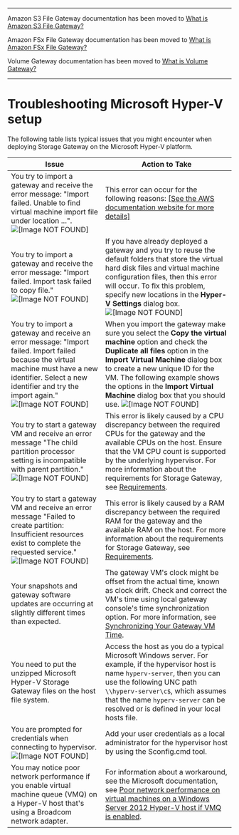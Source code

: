 --------

Amazon S3 File Gateway documentation has been moved to [What is Amazon S3 File Gateway?](https://docs.aws.amazon.com/filegateway/latest/files3/WhatIsStorageGateway.html)

Amazon FSx File Gateway documentation has been moved to [What is Amazon FSx File Gateway?](https://docs.aws.amazon.com/filegateway/latest/filefsxw/WhatIsStorageGateway.html)

Volume Gateway documentation has been moved to [What is Volume Gateway?](https://docs.aws.amazon.com/storagegateway/latest/vgw/WhatIsStorageGateway.html)

--------

# Troubleshooting Microsoft Hyper\-V setup<a name="troubleshooting-hyperv-setup"></a>

The following table lists typical issues that you might encounter when deploying Storage Gateway on the Microsoft Hyper\-V platform\.


| Issue | Action to Take | 
| --- | --- | 
| You try to import a gateway and receive the error message: "Import failed\. Unable to find virtual machine import file under location \.\.\."\. ![\[Image NOT FOUND\]](http://docs.aws.amazon.com/storagegateway/latest/tgw/images/hyperv-troubleshoot01.png)  |  This error can occur for the following reasons: [\[See the AWS documentation website for more details\]](http://docs.aws.amazon.com/storagegateway/latest/tgw/troubleshooting-hyperv-setup.html)  | 
|  You try to import a gateway and receive the error message: "Import failed\. Import task failed to copy file\." ![\[Image NOT FOUND\]](http://docs.aws.amazon.com/storagegateway/latest/tgw/images/hyperv-troubleshoot02.png)  |  If you have already deployed a gateway and you try to reuse the default folders that store the virtual hard disk files and virtual machine configuration files, then this error will occur\. To fix this problem, specify new locations in the **Hyper\-V Settings** dialog box\. ![\[Image NOT FOUND\]](http://docs.aws.amazon.com/storagegateway/latest/tgw/images/hyperv-settings11.png)  | 
|  You try to import a gateway and receive an error message: "Import failed\. Import failed because the virtual machine must have a new identifier\. Select a new identifier and try the import again\." ![\[Image NOT FOUND\]](http://docs.aws.amazon.com/storagegateway/latest/tgw/images/hyperv-troubleshoot03.png)  |  When you import the gateway make sure you select the **Copy the virtual machine** option and check the **Duplicate all files** option in the **Import Virtual Machine** dialog box to create a new unique ID for the VM\. The following example shows the options in the **Import Virtual Machine** dialog box that you should use\. ![\[Image NOT FOUND\]](http://docs.aws.amazon.com/storagegateway/latest/tgw/images/hyperv-import03.png)  | 
|  You try to start a gateway VM and receive an error message "The child partition processor setting is incompatible with parent partition\." ![\[Image NOT FOUND\]](http://docs.aws.amazon.com/storagegateway/latest/tgw/images/hyperv-troubleshoot04.png)  | This error is likely caused by a CPU discrepancy between the required CPUs for the gateway and the available CPUs on the host\. Ensure that the VM CPU count is supported by the underlying hypervisor\. For more information about the requirements for Storage Gateway, see [Requirements](Requirements.md)\. | 
|  You try to start a gateway VM and receive an error message "Failed to create partition: Insufficient resources exist to complete the requested service\." ![\[Image NOT FOUND\]](http://docs.aws.amazon.com/storagegateway/latest/tgw/images/hyperv-troubleshoot05.png)  |  This error is likely caused by a RAM discrepancy between the required RAM for the gateway and the available RAM on the host\. For more information about the requirements for Storage Gateway, see [Requirements](Requirements.md)\.  | 
|  Your snapshots and gateway software updates are occurring at slightly different times than expected\.  |  The gateway VM's clock might be offset from the actual time, known as clock drift\. Check and correct the VM's time using local gateway console's time synchronization option\. For more information, see [Synchronizing Your Gateway VM Time](manage-on-premises-common.md#MaintenanceTimeSync-common)\.  | 
|  You need to put the unzipped Microsoft Hyper\-V Storage Gateway files on the host file system\.  |  Access the host as you do a typical Microsoft Windows server\. For example, if the hypervisor host is name `hyperv-server`, then you can use the following UNC path `\\hyperv-server\c$`, which assumes that the name `hyperv-server` can be resolved or is defined in your local hosts file\.  | 
|  You are prompted for credentials when connecting to hypervisor\. ![\[Image NOT FOUND\]](http://docs.aws.amazon.com/storagegateway/latest/tgw/images/hyperv-vm-connect02.png)  |  Add your user credentials as a local administrator for the hypervisor host by using the Sconfig\.cmd tool\.  | 
|  You may notice poor network performance if you enable virtual machine queue \(VMQ\) on a Hyper\-V host that's using a Broadcom network adapter\.  |  For information about a workaround, see the Microsoft documentation, see [Poor network performance on virtual machines on a Windows Server 2012 Hyper\-V host if VMQ is enabled](https://learn.microsoft.com/en-us/troubleshoot/windows-server/networking/poor-network-performance-hyper-v-host-vm)\.  | 